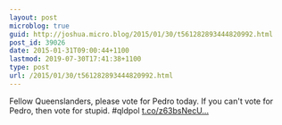 ```yaml
---
layout: post
microblog: true
guid: http://joshua.micro.blog/2015/01/30/t561282893444820992.html
post_id: 39026
date: 2015-01-31T09:00:44+1100
lastmod: 2019-07-30T17:41:38+1100
type: post
url: /2015/01/30/t561282893444820992.html
---
```

Fellow Queenslanders, please vote for Pedro today. If you can't vote for Pedro, then vote for stupid. #qldpol [t.co/z63bsNecU...](http://t.co/z63bsNecUr)
